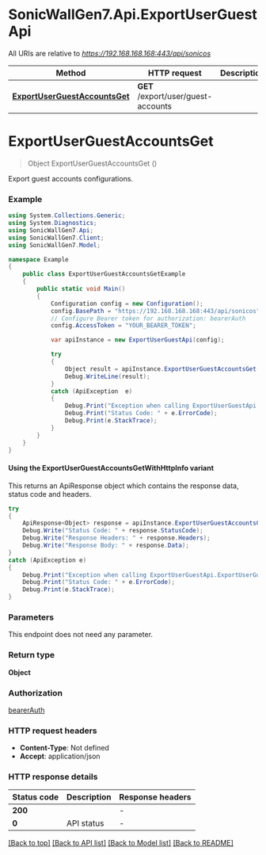 # SonicWallGen7.Api.ExportUserGuestApi

All URIs are relative to *https://192.168.168.168:443/api/sonicos*

| Method | HTTP request | Description |
|--------|--------------|-------------|
| [**ExportUserGuestAccountsGet**](ExportUserGuestApi.md#exportuserguestaccountsget) | **GET** /export/user/guest-accounts |  |

<a id="exportuserguestaccountsget"></a>
# **ExportUserGuestAccountsGet**
> Object ExportUserGuestAccountsGet ()



Export guest accounts configurations.

### Example
```csharp
using System.Collections.Generic;
using System.Diagnostics;
using SonicWallGen7.Api;
using SonicWallGen7.Client;
using SonicWallGen7.Model;

namespace Example
{
    public class ExportUserGuestAccountsGetExample
    {
        public static void Main()
        {
            Configuration config = new Configuration();
            config.BasePath = "https://192.168.168.168:443/api/sonicos";
            // Configure Bearer token for authorization: bearerAuth
            config.AccessToken = "YOUR_BEARER_TOKEN";

            var apiInstance = new ExportUserGuestApi(config);

            try
            {
                Object result = apiInstance.ExportUserGuestAccountsGet();
                Debug.WriteLine(result);
            }
            catch (ApiException  e)
            {
                Debug.Print("Exception when calling ExportUserGuestApi.ExportUserGuestAccountsGet: " + e.Message);
                Debug.Print("Status Code: " + e.ErrorCode);
                Debug.Print(e.StackTrace);
            }
        }
    }
}
```

#### Using the ExportUserGuestAccountsGetWithHttpInfo variant
This returns an ApiResponse object which contains the response data, status code and headers.

```csharp
try
{
    ApiResponse<Object> response = apiInstance.ExportUserGuestAccountsGetWithHttpInfo();
    Debug.Write("Status Code: " + response.StatusCode);
    Debug.Write("Response Headers: " + response.Headers);
    Debug.Write("Response Body: " + response.Data);
}
catch (ApiException e)
{
    Debug.Print("Exception when calling ExportUserGuestApi.ExportUserGuestAccountsGetWithHttpInfo: " + e.Message);
    Debug.Print("Status Code: " + e.ErrorCode);
    Debug.Print(e.StackTrace);
}
```

### Parameters
This endpoint does not need any parameter.
### Return type

**Object**

### Authorization

[bearerAuth](../README.md#bearerAuth)

### HTTP request headers

 - **Content-Type**: Not defined
 - **Accept**: application/json


### HTTP response details
| Status code | Description | Response headers |
|-------------|-------------|------------------|
| **200** |  |  -  |
| **0** | API status |  -  |

[[Back to top]](#) [[Back to API list]](../README.md#documentation-for-api-endpoints) [[Back to Model list]](../README.md#documentation-for-models) [[Back to README]](../README.md)

